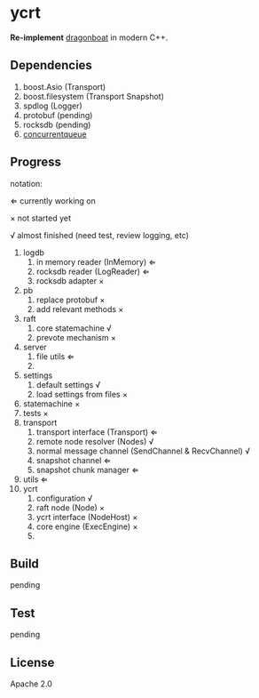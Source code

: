 # ycrt

**Re-implement** [dragonboat](github.com/lni/dragonboat) in modern C++.

## Dependencies

1. boost.Asio (Transport)
2. boost.filesystem (Transport Snapshot)
3. spdlog (Logger)
4. protobuf (pending)
5. rocksdb (pending)
6. [concurrentqueue](https://github.com/cameron314/concurrentqueue)

## Progress

notation:

&lArr; currently working on

&times; not started yet

&radic; almost finished (need test, review logging, etc)

1. logdb
    1. in memory reader (InMemory) &lArr;
    2. rocksdb reader (LogReader) &lArr;
    3. rocksdb adapter &times;
2. pb
    1. replace protobuf &times;
    2. add relevant methods &times;
3. raft
    1. core statemachine &radic;
    2. prevote mechanism &times;
4. server
    1. file utils &lArr;
    2. 
5. settings
    1. default settings &radic;
    2. load settings from files &times;
6. statemachine &times;
7. tests &times;
8. transport
    1. transport interface (Transport) &lArr;
    2. remote node resolver (Nodes) &radic;
    3. normal message channel (SendChannel & RecvChannel) &radic;
    4. snapshot channel &lArr;
    5. snapshot chunk manager &lArr;
9. utils &lArr;
10. ycrt
    1. configuration &radic;
    2. raft node (Node) &times;
    3. ycrt interface (NodeHost) &times;
    4. core engine (ExecEngine) &times;
    5. 

## Build

pending

## Test

pending

## License

Apache 2.0